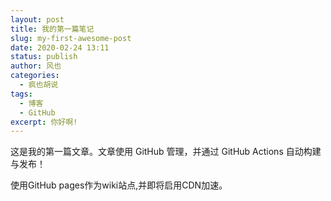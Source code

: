 ```yaml
---
layout: post
title: 我的第一篇笔记
slug: my-first-awesome-post
date: 2020-02-24 13:11
status: publish
author: 风也
categories: 
  - 疯也胡说
tags: 
  - 博客
  - GitHub
excerpt: 你好啊!
---
```


这是我的第一篇文章。文章使用 GitHub 管理，并通过 GitHub Actions 自动构建与发布！

使用GitHub pages作为wiki站点,并即将启用CDN加速。
